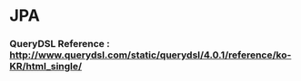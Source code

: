 # JPA


### QueryDSL Reference : http://www.querydsl.com/static/querydsl/4.0.1/reference/ko-KR/html_single/
